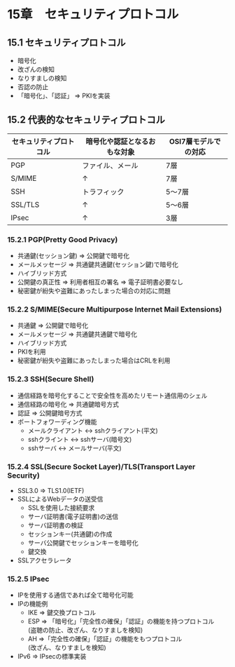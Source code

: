 # 15章　セキュリティプロトコル
## 15.1 セキュリティプロトコル

* 暗号化
* 改ざんの検知
* なりすましの検知
* 否認の防止
* 「暗号化」、「認証」 => PKIを実装

## 15.2 代表的なセキュリティプロトコル

セキュリティプロトコル | 暗号化や認証となるおもな対象 | OSI7層モデルでの対応
--- | --- | ---
PGP | ファイル、メール | 7層
S/MIME | ↑ | 7層
SSH | トラフィック | 5～7層
SSL/TLS | ↑ | 5～6層
IPsec | ↑ | 3層

### 15.2.1 PGP(Pretty Good Privacy)

* 共通鍵(セッション鍵) => 公開鍵で暗号化
* メールメッセージ => 共通鍵共通鍵(セッション鍵)で暗号化
* ハイブリッド方式
* 公開鍵の真正性 => 利用者相互の署名 => 電子証明書必要なし
* 秘密鍵が紛失や盗難にあったしまった場合の対応に問題

### 15.2.2 S/MIME(Secure Multipurpose Internet Mail Extensions)

* 共通鍵 => 公開鍵で暗号化
* メールメッセージ => 共通鍵共通鍵で暗号化
* ハイブリッド方式
* PKIを利用
* 秘密鍵が紛失や盗難にあったしまった場合はCRLを利用

### 15.2.3 SSH(Secure Shell)

* 通信経路を暗号化することで安全性を高めたリモート通信用のシェル
* 通信経路の暗号化 => 共通鍵暗号方式
* 認証 => 公開鍵暗号方式
* ポートフォワーディング機能
	* メールクライアント <-> sshクライアント(平文)
	* sshクライント <-> sshサーバ(暗号文)
	* sshサーバ <-> メールサーバ(平文)

### 15.2.4 SSL(Secure Socket Layer)/TLS(Transport Layer Security)

* SSL3.0 => TLS1.0(IETF)
* SSLによるWebデータの送受信
	* SSLを使用した接続要求
	* サーバ証明書(電子証明書)の送信
	* サーバ証明書の検証
	* セッションキー(共通鍵)の作成
	* サーバ公開鍵でセッションキーを暗号化
	* 鍵交換
* SSLアクセラレータ

### 15.2.5 IPsec
* IPを使用する通信であれば全て暗号化可能
* IPの機能例
	* IKE => 鍵交換プロトコル
	* ESP => 「暗号化」「完全性の確保」「認証」の機能を持つプロトコル<br />
(盗聴の防止、改ざん、なりすましを検知)
	* AH =>「完全性の確保」「認証」の機能をもつプロトコル<br />
(改ざん、なりすましを検知) 
* IPv6 => IPsecの標準実装
